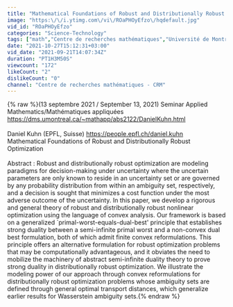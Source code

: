 ```yaml
---
title: "Mathematical Foundations of Robust and Distributionally Robust Optimization"
image: "https:\/\/i.ytimg.com\/vi\/ROaPHOyEfzo\/hqdefault.jpg"
vid_id: "ROaPHOyEfzo"
categories: "Science-Technology"
tags: ["math","Centre de recherches mathématiques","Université de Montréal"]
date: "2021-10-27T15:12:31+03:00"
vid_date: "2021-09-21T14:07:34Z"
duration: "PT1H3M50S"
viewcount: "172"
likeCount: "2"
dislikeCount: "0"
channel: "Centre de recherches mathématiques - CRM"
---
```

{% raw %}(13 septembre 2021 / September 13, 2021) Seminar Applied Mathematics/Mathématiques appliquées <a rel="nofollow" target="blank" href="https://dms.umontreal.ca/~mathapp/abs2122/DanielKuhn.html">https://dms.umontreal.ca/~mathapp/abs2122/DanielKuhn.html</a><br /><br />Daniel Kuhn (EPFL, Suisse) <a rel="nofollow" target="blank" href="https://people.epfl.ch/daniel.kuhn">https://people.epfl.ch/daniel.kuhn</a><br />Mathematical Foundations of Robust and Distributionally Robust Optimization<br /><br />Abstract : Robust and distributionally robust optimization are modeling paradigms for decision-making under uncertainty where the uncertain parameters are only known to reside in an uncertainty set or are governed by any probability distribution from within an ambiguity set, respectively, and a decision is sought that minimizes a cost function under the most adverse outcome of the uncertainty. In this paper, we develop a rigorous and general theory of robust and distributionally robust nonlinear optimization using the language of convex analysis. Our framework is based on a generalized `primal-worst-equals-dual-best' principle that establishes strong duality between a semi-infinite primal worst and a non-convex dual best formulation, both of which admit finite convex reformulations. This principle offers an alternative formulation for robust optimization problems that may be computationally advantageous, and it obviates the need to mobilize the machinery of abstract semi-infinite duality theory to prove strong duality in distributionally robust optimization. We illustrate the modeling power of our approach through convex reformulations for distributionally robust optimization problems whose ambiguity sets are defined through general optimal transport distances, which generalize earlier results for Wasserstein ambiguity sets.{% endraw %}
